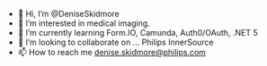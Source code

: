 - 👋 Hi, I’m @DeniseSkidmore
- 👀 I’m interested in medical imaging.
- 🌱 I’m currently learning Form.IO, Camunda, Auth0/OAuth, .NET 5
- 💞️ I’m looking to collaborate on ... Philips InnerSource
- 📫 How to reach me denise.skidmore@philips.com

<!---
DeniseSkidmore/DeniseSkidmore is a ✨ special ✨ repository because its `README.md` (this file) appears on your GitHub profile.
You can click the Preview link to take a look at your changes.
--->
